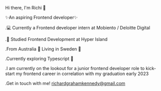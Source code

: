 


Hi there, I'm Richi 👋

✨An aspiring Frontend developer✨

.💻 Currently a Frontend developer intern at Mobiento / Deloitte Digital

.📖 Studied Frontend Development at Hyper Island

.From Australia 🦘 Living in Sweden 🥶

.Currently exploring Typescript 🦾

.I am currently on the lookout for a junior frontend developer role to kick-start my frontend career in correlation with my graduation early 2023

.Get in touch with me! richardgrahamkennedy@gmail.com
<!--
**RichiKennedy/RichiKennedy** is a ✨ _special_ ✨ repository because its `README.md` (this file) appears on your GitHub profile.

Here are some ideas to get you started:

- 🔭 I’m currently working on ...
- 🌱 I’m currently learning ...
- 👯 I’m looking to collaborate on ...
- 🤔 I’m looking for help with ...
- 💬 Ask me about ...
- 📫 How to reach me: ...
- 😄 Pronouns: ...
- ⚡ Fun fact: ...
-->
